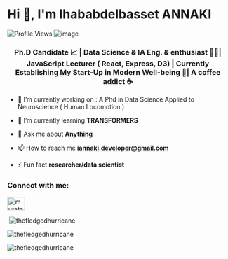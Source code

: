 <h1>Hi 👋, I'm Ihababdelbasset ANNAKI </h1>

![Profile Views](https://gpvc.arturio.dev/thefledgedhurricane)
![image](https://img.shields.io/github/followers/thefledgedhurricane?label=follow&style=social)

<h3 align="center">Ph.D Candidate 📈 | Data Science & IA Eng. & enthusiast 🧑‍💻| JavaScript Lecturer ( React, Express, D3) | Currently Establishing My Start-Up in Modern Well-being 🚀| A coffee addict  ☕ </h3>

- 🔭 I’m currently working on  : A Phd in Data Science Applied to Neuroscience ( Human Locomotion )

- 🌱 I’m currently learning **TRANSFORMERS** 

- 💬 Ask me about **Anything**

- 📫 How to reach me **iannaki.developer@gmail.com**

- ⚡ Fun fact **researcher/data scientist**

<h3 align="left">Connect with me:</h3>
<p align="left">
<a href="https://www.linkedin.com/in/ihababdelbasset-annaki/" target="blank"><img align="center" src="https://cdn.jsdelivr.net/npm/simple-icons@3.0.1/icons/linkedin.svg" alt="murataslan1" height="30" width="40" /></a>
<p>&nbsp;<img align="center" src="https://github-readme-stats.vercel.app/api?username=thefledgedhurricane&show_icons=true&locale=en" alt="thefledgedhurricane" /></p>
<p><img align="center" src="https://github-readme-streak-stats.herokuapp.com/?user=thefledgedhurricane&" alt="thefledgedhurricane" /></p>
<p><img align="center" src="https://github-readme-stats.vercel.app/api/top-langs?username=thefledgedhurricane&show_icons=true&locale=en&layout=compact" alt="thefledgedhurricane" /></p>
